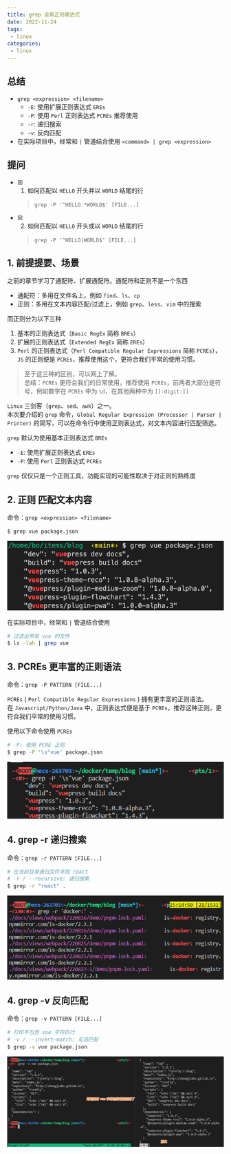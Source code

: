 ```yaml
---
title: grep 全局正则表达式
date: 2022-11-24
tags:
 - linux
categories: 
 - linux
---
```



## 总结
- `grep <expression> <filename>`  
  - `-E`: 使用扩展正则表达式 `EREs` 
  - `-P`: 使用 `Perl` 正则表达式 `PCREs` 推荐使用 
  - `-r`: 递归搜索
  - `-v`: 反向匹配
- 在实际项目中，经常和 `|` 管道结合使用 `<command> | grep <expression>`

## 提问
- [x] 1. 如何匹配以 `HELLO` 开头并以 `WORLD` 结尾的行
    > `grep -P '^HELLO.*WORLD$' [FILE...]`
- [x] 2. 如何匹配以 `HELLO` 开头或以 `WORLD` 结尾的行
    > `grep -P '^HELLO|WORLD$' [FILE...]`





## 1. 前提提要、场景
之前的章节学习了通配符、扩展通配符。通配符和正则不是一个东西     
- 通配符：多用在文件名上，例如 `find`、`ls`、`cp`
- 正则：多用在文本内容匹配/过滤上，例如 `grep`、`less`、`vim` 中的搜索

而正则分为以下三种
1. 基本的正则表达式（`Basic RegEx` 简称 `BREs`）
2. 扩展的正则表达式（`Extended RegEx` 简称 `EREs`）
3. `Perl` 的正则表达式（`Perl Compatible Regular Expressions` 简称 `PCREs`），`JS` 的正则便是 `PCREs`，推荐使用这个，更符合我们平常的使用习惯。

> 至于这三种的区别，可以网上了解。     
> 总结：`PCREs` 更符合我们的日常使用，推荐使用 `PCREs`，前两者大部分是符号，例如数字在 `PCREs` 中为 `\d`，在其他两种中为 `[[:digit:]]`

`Linux` 三剑客（`grep`、`sed`、`awk`）之一。      
本次要介绍的 `grep` 命令，`Global Regular Expression (Processor | Parser | Printer)` 的简写，可以在命令行中使用正则表达式，对文本内容进行匹配筛选。

`grep` 默认为使用基本正则表达式 `BREs`
- `-E`: 使用扩展正则表达式 `EREs` 
- `-P`: 使用 `Perl` 正则表达式 `PCREs` 

`grep` 仅仅只是一个正则工具，功能实现的可能性取决于对正则的熟练度




## 2. 正则 匹配文本内容

命令：`grep <expression> <filename>`
```bash
$ grep vue package.json
```
![](./37/1.png)


在实际项目中，经常和 `|` 管道结合使用
```bash
# 过滤出带有 vue 的文件
$ ls -lah | grep vue
```



## 3. PCREs 更丰富的正则语法

命令：`grep -P PATTERN [FILE...]`

 `PCREs` ( `Perl Compatible Regular Expressions` ) 拥有更丰富的正则语法。    
 在 `Javascript/Python/Java` 中，正则表达式便是基于 `PCREs`，推荐这种正则，更符合我们平常的使用习惯。

使用以下命令使用 `PCREs`
```bash
# -P: 使用 PCRE 正则 
$ grep -P '\s"vue' package.json
```

![](./37/2.png)



## 4. grep -r 递归搜索

命令：`grep -r PATTERN [FILE...]`

```bash
# 在当前目录递归文件寻找 react
# -r / --recursive: 递归搜索
$ grep -r "react" .
```

![](./37/3.png)



## 4. grep -v 反向匹配

命令：`grep -v PATTERN [FILE...]`

```bash
# 打印不包含 vue 字符的行
# -v / --invert-match: 反选匹配
$ grep -v vue package.json
```

![](./37/4.png)





